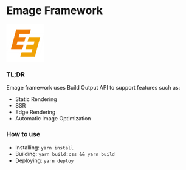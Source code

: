 # Emage Framework

<img align="center" src="https://raw.githubusercontent.com/0xpako/Emage/main/public/favicon256.png" alt="emage logo" height="100" width="100" />

### TL;DR

Emage framework uses Build Output API to support features such as:

- Static Rendering
- SSR
- Edge Rendering 
- Automatic Image Optimization

### How to use 

- Installing: `yarn install`
- Building: `yarn build:css && yarn build` 
- Deploying: `yarn deploy` 
